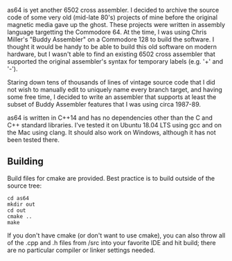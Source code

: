 as64 is yet another 6502 cross assembler. I decided to archive the source
code of some very old (mid-late 80's) projects of mine before the original
magnetic media gave up the ghost. These projects were written in assembly
language targetting the Commodore 64. At the time, I was using Chris Miller's
"Buddy Assembler" on a Commodore 128 to build the software. I thought it
would be handy to be able to build this old software on modern hardware,
but I wasn't able to find an existing 6502 cross assembler that supported
the original assembler's syntax for temporary labels (e.g. '+' and '-').

Staring down tens of thousands of lines of vintage source code that I did
not wish to manually edit to uniquely name every branch target, and having
some free time, I decided to write an assembler that supports at least the
subset of Buddy Assembler features that I was using circa 1987-89.

as64 is written in C++14 and has no dependencies other than the C and C++
standard libraries. I've tested it on Ubuntu 18.04 LTS using gcc and on
the Mac using clang. It should also work on Windows, although it has not
been tested there.

Building
--------

Build files for cmake are provided. Best practice is to build outside of
the source tree:

    cd as64
    mkdir out
    cd out
    cmake ..
    make

If you don't have cmake (or don't want to use cmake), you can also throw
all of the .cpp and .h files from /src into your favorite IDE and hit
build; there are no particular compiler or linker settings needed.
